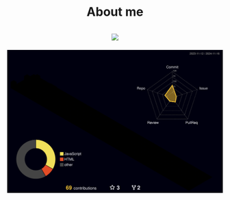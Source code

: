 <h1 align="center" >About me</h1>
<h2 align="center"><IMG SRC="https://media1.tenor.com/m/KTEUx4mvGskAAAAd/adventure-time-finn.gif)"></h2>


![](./profile-3d-contrib/profile-night-rainbow.svg)


